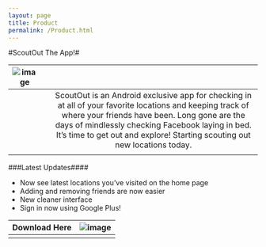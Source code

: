 ```yaml
---
layout: page
title: Product
permalink: /Product.html
---
```


#ScoutOut The App!#

| ![image](http://i.imgur.com/GHvJFSo.jpg) |  |  |
| --- | --- |:---:|
|  |  | ScoutOut is an Android exclusive app for checking in at all of your favorite locations and keeping track of where your friends have been. Long gone are the days of mindlessly checking Facebook laying in bed. It’s time to get out and explore! Starting scouting out new locations today. |
|  |  |

###Latest Updates####
* Now see latest locations you’ve visited on the home page
* Adding and removing friends are now easier
* New cleaner interface
* Sign in now using Google Plus!

| Download Here | ![image](http://i.imgur.com/MwwnsgJ.png) |
| :---: | --- |
| | |
